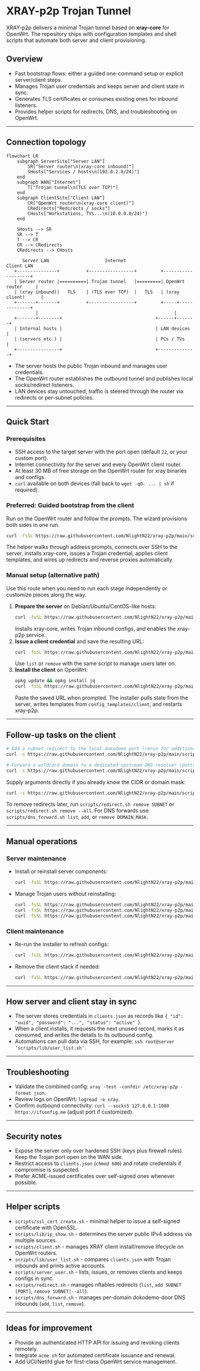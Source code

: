 # XRAY-p2p Trojan Tunnel

XRAY-p2p delivers a minimal Trojan tunnel based on **xray-core** for OpenWrt. The repository ships with configuration templates and shell scripts that automate both server and client provisioning.

## Overview

- Fast bootstrap flows: either a guided one-command setup or explicit server/client steps.
- Manages Trojan user credentials and keeps server and client state in sync.
- Generates TLS certificates or consumes existing ones for inbound listeners.
- Provides helper scripts for redirects, DNS, and troubleshooting on OpenWrt.

---

## Connection topology

```mermaid
flowchart LR
    subgraph ServerSite["Server LAN"]
        SR["Server router\n(xray-core inbound)"]
        SHosts["Services / hosts\n(192.0.2.0/24)"]
    end
    subgraph WAN["Internet"]
        T["Trojan tunnel\n(TLS over TCP)"]
    end
    subgraph ClientSite["Client LAN"]
        CR["OpenWrt router\n(xray-core client)"]
        CRedirects["Redirects / socks"]
        CHosts["Workstations, TVs...\n(10.0.0.0/24)"]
    end

    SHosts --> SR
    SR --> T
    T --> CR
    CR --> CRedirects
    CRedirects --> CHosts
```

```text
      Server LAN                     Internet                    Client LAN
   +---------------+          +-----------------+         +--------------------+
   | Server router |==========| Trojan tunnel   |=========| OpenWrt router     |
   | (xray inbound)|   TLS    | (TLS over TCP)  |   TLS   | (xray client)      |
   +-------+-------+          +-----------------+         +-----+--------------+
           |                                                   |
   +-------+--------+                                   +------+-------+
   | Internal hosts |                                   | LAN devices |
   | (servers etc.) |                                   | PCs / TVs   |
   +----------------+                                   +--------------+
```

- The server hosts the public Trojan inbound and manages user credentials.
- The OpenWrt router establishes the outbound tunnel and publishes local socks/redirect listeners.
- LAN devices stay untouched; traffic is steered through the router via redirects or per-subnet policies.

---

## Quick Start

### Prerequisites

- SSH access to the target server with the port open (default `22`, or your custom port).
- Internet connectivity for the server and every OpenWrt client router.
- At least 30 MB of free storage on the OpenWrt router for xray binaries and configs.
- `curl` available on both devices (fall back to `wget -qO- ... | sh` if required).

### Preferred: Guided bootstrap from the client

Run on the OpenWrt router and follow the prompts. The wizard provisions both sides in one run.

```bash
curl -fsSL https://raw.githubusercontent.com/NlightN22/xray-p2p/main/scripts/xsetup.sh | sh
```

The helper walks through address prompts, connects over SSH to the server, installs xray-core, issues a Trojan credential, applies client templates, and wires up redirects and reverse proxies automatically.

### Manual setup (alternative path)

Use this route when you need to run each stage independently or customize pieces along the way.

1. **Prepare the server** on Debian/Ubuntu/CentOS-like hosts:
   ```bash
   curl -fsSL https://raw.githubusercontent.com/NlightN22/xray-p2p/main/scripts/server.sh | sh -s -- install
   ```
   Installs xray-core, writes Trojan inbound configs, and enables the xray-p2p service.
2. **Issue a client credential** and save the resulting URL:
   ```bash
   curl -fsSL https://raw.githubusercontent.com/NlightN22/xray-p2p/main/scripts/server_user.sh | sh -s -- issue
   ```
   Use `list` or `remove` with the same script to manage users later on.
3. **Install the client** on OpenWrt:
   ```bash
   opkg update && opkg install jq
   curl -fsSL https://raw.githubusercontent.com/NlightN22/xray-p2p/main/scripts/client.sh | sh -s -- install
   ```
   Paste the saved URL when prompted. The installer pulls state from the server, writes templates from `config_templates/client`, and restarts xray-p2p.

---

## Follow-up tasks on the client

```bash
# Add a subnet redirect to the local dokodemo port (rerun for additional subnets)
curl -s https://raw.githubusercontent.com/NlightN22/xray-p2p/main/scripts/redirect.sh | sh -s -- add

# Forward a wildcard domain to a dedicated upstream DNS resolver (ports auto-increment from 53331)
curl -s https://raw.githubusercontent.com/NlightN22/xray-p2p/main/scripts/dns_forward.sh | sh -s -- add
```

Supply arguments directly if you already know the CIDR or domain mask:

```bash
curl -s https://raw.githubusercontent.com/NlightN22/xray-p2p/main/scripts/redirect.sh | sh -s -- add 192.168.10.0/24
```

To remove redirects later, run `scripts/redirect.sh remove SUBNET` or `scripts/redirect.sh remove --all`. For DNS forwards use `scripts/dns_forward.sh list`, `add`, or `remove DOMAIN_MASK`.

---

## Manual operations

### Server maintenance

- Install or reinstall server components:
  ```bash
  curl -fsSL https://raw.githubusercontent.com/NlightN22/xray-p2p/main/scripts/server.sh | sh -s -- install
  ```
- Manage Trojan users without reinstalling:
  ```bash
  curl -fsSL https://raw.githubusercontent.com/NlightN22/xray-p2p/main/scripts/server_user.sh | sh -s -- list
  curl -fsSL https://raw.githubusercontent.com/NlightN22/xray-p2p/main/scripts/server_user.sh | sh -s -- issue
  curl -fsSL https://raw.githubusercontent.com/NlightN22/xray-p2p/main/scripts/server_user.sh | sh -s -- remove you@example.com
  ```

### Client maintenance

- Re-run the installer to refresh configs:
  ```bash
  curl -fsSL https://raw.githubusercontent.com/NlightN22/xray-p2p/main/scripts/client.sh | sh -s -- install
  ```
- Remove the client stack if needed:
  ```bash
  curl -fsSL https://raw.githubusercontent.com/NlightN22/xray-p2p/main/scripts/client.sh | sh -s -- remove
  ```

---

## How server and client stay in sync

- The server stores credentials in `clients.json` as records like `{ "id": "uuid", "password": "...", "status": "active" }`.
- When a client installs, it requests the next unused record, marks it as consumed, and writes the details to its outbound config.
- Automations can pull data via SSH, for example: `ssh root@server 'scripts/lib/user_list.sh'`.

---

## Troubleshooting

- Validate the combined config: `xray -test -confdir /etc/xray-p2p -format json`.
- Review logs on OpenWrt: `logread -e xray`.
- Confirm outbound connectivity: `curl --socks5 127.0.0.1:1080 https://ifconfig.me` (adjust port if customized).

---

## Security notes

- Expose the server only over hardened SSH (keys plus firewall rules). Keep the Trojan port open on the WAN side.
- Restrict access to `clients.json` (`chmod 600`) and rotate credentials if compromise is suspected.
- Prefer ACME-issued certificates over self-signed ones whenever possible.

---

## Helper scripts

- `scripts/ssl_cert_create.sh` - minimal helper to issue a self-signed certificate with OpenSSL.
- `scripts/lib/ip_show.sh` - determines the server public IPv4 address via multiple sources.
- `scripts/client.sh` - manages XRAY client install/remove lifecycle on OpenWrt routers.
- `scripts/lib/user_list.sh` - compares `clients.json` with Trojan inbounds and prints active accounts.
- `scripts/server_user.sh` - lists, issues, or removes clients and keeps configs in sync.
- `scripts/redirect.sh` - manages nftables redirects (`list`, `add SUBNET [PORT]`, `remove SUBNET|--all`).
- `scripts/dns_forward.sh` - manages per-domain dokodemo-door DNS inbounds (`add`, `list`, `remove`).

---

## Ideas for improvement

- Provide an authenticated HTTP API for issuing and revoking clients remotely.
- Integrate `acme.sh` for automated certificate issuance and renewal.
- Add UCI/Netifd glue for first-class OpenWrt service management.
